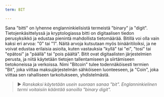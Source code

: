 ```yaml
---
term: BIT

---
```

Sana "bitti" on lyhenne englanninkielisistä termeistä "binary" ja "digit". Tietojenkäsittelyssä ja kryptologiassa bitti on digitaalisen tiedon perusyksikkö ja edustaa pienintä mahdollista tietomäärää. Bitillä voi olla vain kaksi eri arvoa: "0" tai "1". Näitä arvoja kutsutaan myös binääritiloiksi, ja ne voivat edustaa erilaisia asioita, kuten vastauksia "kyllä" tai "ei", "tosi" tai "epätosi" ja "päällä" tai "pois päältä". Bitit ovat digitaalisten järjestelmien perusta, ja niitä käytetään tietojen tallentamiseen ja siirtämiseen tietokoneissa ja verkoissa. Nimi "Bitcoin" tulee todennäköisesti termien "Bit", joka viittaa maksujärjestelmän sähköiseen luonteeseen, ja "Coin", joka viittaa sen rahalliseen tarkoitukseen, yhdistelmästä.

> ► *Ranskaksi käytetään usein suoraan sanaa "bit". Englanninkielinen termi voitaisiin kääntää sanoilla "binary digit".*